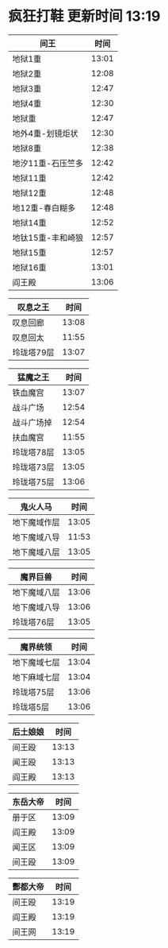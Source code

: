 # 疯狂打鞋 更新时间 13:19

| 间王   | 时间    |
|--------|-------|
| 地狱1重 | 13:01 |
| 地狱2重 | 12:08 |
| 地狱3重 | 12:47 |
| 地狱4重 | 12:30 |
| 地狱重 | 12:47 |
| 地外4重-划镜炬状 | 12:30 |
| 地狱8重 | 12:38 |
| 地汐11重-石压竺多 | 12:42 |
| 地狱11重 | 12:42 |
| 地狱12重 | 12:48 |
| 地12重-春白糊多 | 12:48 |
| 地狱14重 | 12:52 |
| 地钛15重-丰和崎狼 | 12:57 |
| 地狱15重 | 12:57 |
| 地狱16重 | 13:01 |
| 阎王殿 | 13:06 |

| 叹息之王   | 时间    |
|--------|-------|
| 叹息回廊 | 13:08 |
| 叹息回太 | 11:55 |
| 玲珑塔79层 | 13:07 |

| 猛魔之王   | 时间    |
|--------|-------|
| 铁血魔宫 | 13:07 |
| 战斗广场 | 12:54 |
| 战斗广场掉 | 12:54 |
| 扶血魔宫 | 11:55 |
| 玲珑塔78层 | 13:05 |
| 玲珑塔73层 | 13:05 |
| 玲珑塔75层 | 13:06 |

| 鬼火人马   | 时间    |
|--------|-------|
| 地下魔域作层 | 13:05 |
| 地下魔域八导 | 11:53 |
| 地下魔域八层 | 13:05 |

| 魔界巨兽   | 时间    |
|--------|-------|
| 地下魔域八层 | 13:06 |
| 地下魔域八导 | 13:06 |
| 玲珑塔76层 | 13:05 |

| 魔界统领   | 时间    |
|--------|-------|
| 地下魔域七层 | 13:04 |
| 地下麻域七层 | 13:04 |
| 玲珑塔75层 | 13:06 |
| 玲珑塔5层 | 13:06 |

| 后土娘娘   | 时间    |
|--------|-------|
| 间王殴 | 13:13 |
| 闻王殴 | 13:13 |
| 阎王殿 | 13:13 |

| 东岳大帝   | 时间    |
|--------|-------|
| 册于区 | 13:09 |
| 阎王殿 | 13:09 |
| 闻王区 | 13:09 |
| 间王殴 | 13:09 |

| 酆都大帝   | 时间    |
|--------|-------|
| 间王殴 | 13:19 |
| 阎王殿 | 13:19 |
| 间王网 | 13:19 |